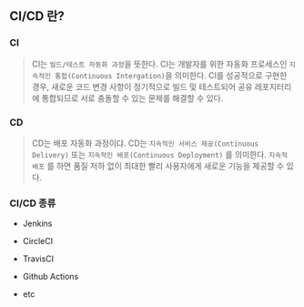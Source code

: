 ## CI/CD 란?

### CI

> CI는 `빌드/테스트 자동화 과정`을 뜻한다. CI는 개발자를 위한 자동화 프로세스인 `지속적인 통합(Continuous Intergation)`을 의미한다. CI를 성공적으로 구현한 경우, 새로운 코드 변경 사항이 정기적으로 빌드 및 테스트되어 공유 레포지터리에 통합되므로 서로 충돌할 수 있는 문제를 해결할 수 있다.

### CD

> CD는 배포 자동화 과정이댜. CD는 `지속적인 서비스 제공(Continuous Delivery)` 또는 `지속적인 배포(Continuous Deployment)` 를 의미한다. `지속적 배포` 를 하면 품질 저하 없이 최대한 빨리 사용자에게 새로운 기능을 제공할 수 있다.

### CI/CD 종류

- Jenkins

- CircleCI

- TravisCI

- Github Actions

- etc
